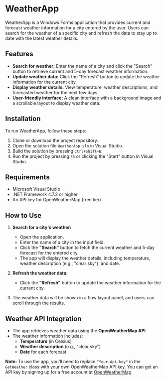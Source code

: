 # WeatherApp

WeatherApp is a Windows Forms application that provides current and forecast weather information for a city entered by the user. Users can search for the weather of a specific city and refresh the data to stay up to date with the latest weather details.

## Features

- **Search for weather:** Enter the name of a city and click the "Search" button to retrieve current and 5-day forecast weather information.
- **Update weather data:** Click the "Refresh" button to update the weather information for the current city.
- **Display weather details:** View temperature, weather descriptions, and forecasted weather for the next few days.
- **User-friendly interface:** A clean interface with a background image and a scrollable layout to display weather data.

## Installation

To run WeatherApp, follow these steps:

1. Clone or download the project repository.
2. Open the solution file `WeatherApp.sln` in Visual Studio.
3. Build the solution by pressing `Ctrl+Shift+B`.
4. Run the project by pressing `F5` or clicking the "Start" button in Visual Studio.

## Requirements

- Microsoft Visual Studio
- .NET Framework 4.7.2 or higher
- An API key for OpenWeatherMap (free tier)

## How to Use

1. **Search for a city's weather:**
   - Open the application.
   - Enter the name of a city in the input field.
   - Click the **"Search"** button to fetch the current weather and 5-day forecast for the entered city.
   - The app will display the weather details, including temperature, weather description (e.g., "clear sky"), and date.

2. **Refresh the weather data:**
   - Click the **"Refresh"** button to update the weather information for the current city.

3. The weather data will be shown in a flow layout panel, and users can scroll through the results.

## Weather API Integration

- The app retrieves weather data using the **OpenWeatherMap API**.
- The weather information includes:
  - **Temperature** (in Celsius)
  - **Weather description** (e.g., "clear sky")
  - **Date** for each forecast

**Note:** To use the app, you'll need to replace `"Your-Api-key"` in the `GetWeather` class with your own OpenWeatherMap API key. You can get an API key by signing up for a free account at [OpenWeatherMap](https://openweathermap.org/).
